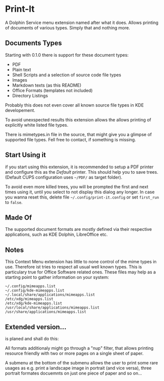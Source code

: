# Print-It

A Dolphin Service menu extension named after what it does.  Allows printing of
documents of various types. Simply that and nothing more.


## Documents Types

Starting with 0.1.0 there is support for these document types:

* PDF
* Plain text
* Shell Scripts and a selection of source code file types
* Images
* Markdown texts (as this README)
* Office Formats (templates not included)
* Directory Listings

Probably this does not even cover all known source file types in KDE developement.

To avoid unexspected results this extension allows the allows printing of
explicitly white listed file types.

There is mimetypes.in file in the source, that might give you a glimpse of
supported file types. Fell free to contact, if something is missing.


## Start Using it

if you start using this extension, it is recommended to setup a PDF printer
and configure this as the *Default* printer. This should help you to save trees.
(Default CUPS configuration uses `~/PDF/` as target folder).

To avoid even more killed trees, you will be prompted the first and next times
using it, until you select to not display this dialog any longer. In case you
wanna reset this, delete file `~/.config/print-it.config` or set `first_run` to
`false`.


## Made Of

The supported document formats are mostly defined via their respective
applications, such as KDE Dolphin, LibreOffice etc.


## Notes

This Context Menu extension has little to none control of the mime types in use.
Therefore ist tries to respect all usual well known types. This is particulary
true for Office Software related ones. These files may help as a starting point
to gather information on your system:

```
~/.config/mimeapps.list
~/.config/kde-mimeapps.list
~/.local/share/applications/mimeapps.list
/etc/xdg/mimeapps.list
/etc/xdg/kde-mimeapps.list
/usr/local/share/applications/mimeapps.list
/usr/share/applications/mimeapps.list
```

## Extended version...

is planed and shall do this:

All formats additionaly might go through a "nup" filter, that allows printing
resource friendly with two or more pages on a single sheet of paper.

A submenu at the bottom of the submenu allows the user to print some rare
usages as e.g. print a landscape image in portrait (and vice versa), three
portrait formates docuemnts on just one piece of paper and so on...
